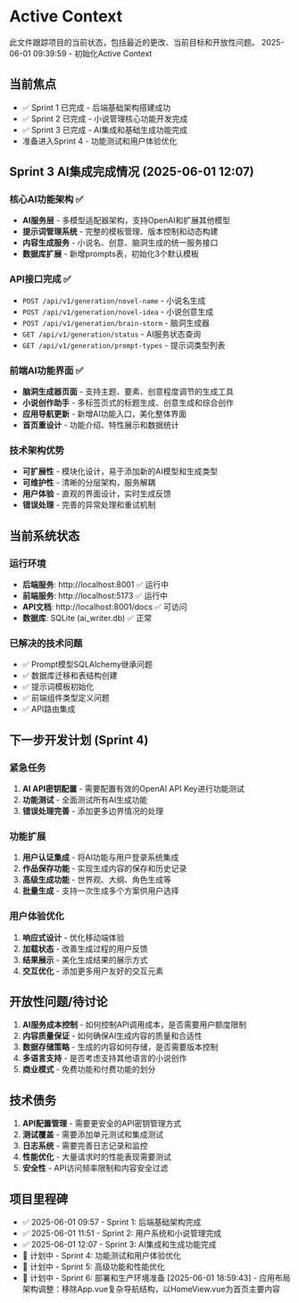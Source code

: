 # Active Context

此文件跟踪项目的当前状态，包括最近的更改、当前目标和开放性问题。
2025-06-01 09:39:59 - 初始化Active Context

## 当前焦点

* ✅ Sprint 1 已完成 - 后端基础架构搭建成功
* ✅ Sprint 2 已完成 - 小说管理核心功能开发完成
* ✅ Sprint 3 已完成 - AI集成和基础生成功能完成
* 准备进入Sprint 4 - 功能测试和用户体验优化

## Sprint 3 AI集成完成情况 (2025-06-01 12:07)

### 核心AI功能架构 ✅
* **AI服务层** - 多模型适配器架构，支持OpenAI和扩展其他模型
* **提示词管理系统** - 完整的模板管理、版本控制和动态构建
* **内容生成服务** - 小说名、创意、脑洞生成的统一服务接口
* **数据库扩展** - 新增prompts表，初始化3个默认模板

### API接口完成 ✅
* `POST /api/v1/generation/novel-name` - 小说名生成
* `POST /api/v1/generation/novel-idea` - 小说创意生成
* `POST /api/v1/generation/brain-storm` - 脑洞生成器
* `GET /api/v1/generation/status` - AI服务状态查询
* `GET /api/v1/generation/prompt-types` - 提示词类型列表

### 前端AI功能界面 ✅
* **脑洞生成器页面** - 支持主题、要素、创意程度调节的生成工具
* **小说创作助手** - 多标签页式的标题生成、创意生成和综合创作
* **应用导航更新** - 新增AI功能入口，美化整体界面
* **首页重设计** - 功能介绍、特性展示和数据统计

### 技术架构优势
* **可扩展性** - 模块化设计，易于添加新的AI模型和生成类型
* **可维护性** - 清晰的分层架构，服务解耦
* **用户体验** - 直观的界面设计，实时生成反馈
* **错误处理** - 完善的异常处理和重试机制

## 当前系统状态

### 运行环境
- **后端服务**: http://localhost:8001 ✅ 运行中
- **前端服务**: http://localhost:5173 ✅ 运行中  
- **API文档**: http://localhost:8001/docs ✅ 可访问
- **数据库**: SQLite (ai_writer.db) ✅ 正常

### 已解决的技术问题
- ✅ Prompt模型SQLAlchemy继承问题
- ✅ 数据库迁移和表结构创建
- ✅ 提示词模板初始化
- ✅ 前端组件类型定义问题
- ✅ API路由集成

## 下一步开发计划 (Sprint 4)

### 紧急任务
1. **AI API密钥配置** - 需要配置有效的OpenAI API Key进行功能测试
2. **功能测试** - 全面测试所有AI生成功能
3. **错误处理完善** - 添加更多边界情况的处理

### 功能扩展
1. **用户认证集成** - 将AI功能与用户登录系统集成
2. **作品保存功能** - 实现生成内容的保存和历史记录
3. **高级生成功能** - 世界观、大纲、角色生成等
4. **批量生成** - 支持一次生成多个方案供用户选择

### 用户体验优化
1. **响应式设计** - 优化移动端体验
2. **加载状态** - 改善生成过程的用户反馈
3. **结果展示** - 美化生成结果的展示方式
4. **交互优化** - 添加更多用户友好的交互元素

## 开放性问题/待讨论

1. **AI服务成本控制** - 如何控制API调用成本，是否需要用户额度限制
2. **内容质量保证** - 如何确保AI生成内容的质量和合适性
3. **数据存储策略** - 生成的内容如何存储，是否需要版本控制
4. **多语言支持** - 是否考虑支持其他语言的小说创作
5. **商业模式** - 免费功能和付费功能的划分

## 技术债务

1. **API配置管理** - 需要更安全的API密钥管理方式
2. **测试覆盖** - 需要添加单元测试和集成测试
3. **日志系统** - 需要完善日志记录和监控
4. **性能优化** - 大量请求时的性能表现需要测试
5. **安全性** - API访问频率限制和内容安全过滤

## 项目里程碑

- ✅ 2025-06-01 09:57 - Sprint 1: 后端基础架构完成
- ✅ 2025-06-01 11:51 - Sprint 2: 用户系统和小说管理完成  
- ✅ 2025-06-01 12:07 - Sprint 3: AI集成和生成功能完成
- 🎯 计划中 - Sprint 4: 功能测试和用户体验优化
- 🎯 计划中 - Sprint 5: 高级功能和性能优化
- 🎯 计划中 - Sprint 6: 部署和生产环境准备
[2025-06-01 18:59:43] - 应用布局架构调整：移除App.vue复杂导航结构，以HomeView.vue为首页主要内容